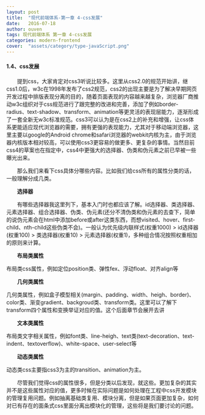 ```yaml
---
layout: post
title:  "现代前端体系-第一章 4-css发展"
date:   2016-07-18
author: ouven
tags: 现代前端体系 第一章 4-css发展
categories: modern-frontend
cover:  "assets/category/type-javaScript.png"
---
```


#### 1.4、css发展

&emsp;&emsp;提到css，大家肯定对css3听说比较多。这里从css2.0的规范开始讲，继css1.0后，w3c在1998年发布了css2规范，css2的出现主要是为了解决早期网页开发过程中排版表现分离的目的，随着页面表现的内容越来越复杂，浏览器厂商推动w3c组织对于css规范进行了跟完整的改进和完善，添加了例如border-radius、text-shadow、transform、animation等更灵活的表现层能力，逐渐形成了一套全新无w3c标准规范。css3可以认为是在css2上的补充和增强，让css体系更能适应现代浏览器的需要，拥有更强的表现能力，尤其对于移动端浏览器，这里主要以google的Android chrome和safari浏览器的webkit内核为主，由于浏览器内核版本相对较高，可以使用css3更容易的做更多、更复杂的事情。当然目前css4的草案也在指定中，css4中更强大的选择器、伪类和伪元素之前已早被一些曝光出来。

&emsp;&emsp;那么我们来看下css具体分哪些内容。比如我们给css所有的属性分类的话，一般理解分成几类。

&emsp;&emsp;**选择器**

&emsp;&emsp;有哪些选择器我这里列下，基本入门时也都应该了解。id选择器、类选择器、元素选择器、组合选择器、伪类、伪元素(还分不清伪类和伪元素的去查下，简单的说伪元素会在html中添加before或after这类东西，而想visited、hover、first-child、nth-child这些伪类不会)。一般认为优先级内联样式(权重1000) > id选择器(权重100) > 类选择器(权重10) > 元素选择器(权重1)，多种组合情况按照权重相加的原则来计算。

&emsp;&emsp;**布局类属性**

布局类css属性，例如定位position类、弹性fex、浮动float、对齐align等

&emsp;&emsp;**几何类属性**

几何类属性，例如盒子模型相关(margin、padding、width、heigh、border)、color类、渐变gradient、backgroud类、transform类。这里可以了解下transform四个属性和变换举证对应的值。这个后面章节会展开去讲

&emsp;&emsp;**文本类属性**

布局类文字相关属性，例如font类、line-heigh、text类(text-decoration、text-indent、textoverflow)、white-space、user-select等

&emsp;&emsp;**动态类属性**

动态类css主要指css3为主的transition、animation为主。

&emsp;&emsp;尽管我们觉得css的属性很多，但是分类以后发现，就这些。更加复杂的其实并不是这些属性对应的值，更多时候在实际问题是如何处理在工程中css开发模块的管理复用问题。例如抽离基础类复用、模块分离，但是如果页面更加复杂，如何对已有存在的面条式css里面分离出模块化的管理，这些将是我们要讨论的问题。

